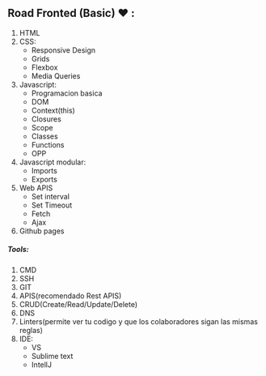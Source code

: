 ## Road Fronted (Basic) :heart: :
1. HTML
2. CSS:
    - Responsive Design
    - Grids
    - Flexbox
    - Media Queries
3. Javascript:
    - Programacion basica
    - DOM
    - Context(this)
    - Closures
    - Scope
    - Classes
    - Functions
    - OPP
4. Javascript modular:
    - Imports
    - Exports
5. Web APIS
    - Set interval
    - Set Timeout
    - Fetch
    - Ajax
6. Github pages

##### Tools:
1. CMD
2. SSH
3. GIT
4. APIS(recomendado Rest APIS)
5. CRUD(Create/Read/Update/Delete)
6. DNS
7. Linters(permite ver tu codigo y que los colaboradores sigan las mismas reglas)
8. IDE:
    - VS
    - Sublime text
    - IntellJ

